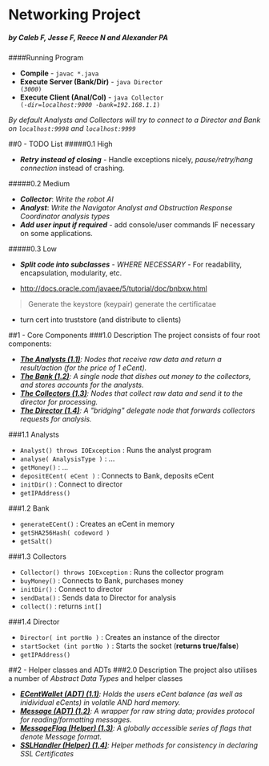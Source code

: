 # Networking Project
##### by Caleb F, Jesse F, Reece N and Alexander PA

####Running Program
- **Compile** - <code>javac *.java</code>
- **Execute Server (Bank/Dir)** - <code>java Director (*3000*)</code>
- **Execute Client (Anal/Col)** - <code>java Collector (*-dir=localhost:9000* *-bank=192.168.1.1*)</code>

*By default Analysts and Collectors will try to connect to a Director and Bank on <code>localhost:9998</code> and <code>localhost:9999</code>*

##0 - TODO List
#####0.1 High
- ***Retry instead of closing*** - Handle exceptions nicely, *pause/retry/hang connection* instead of crashing.

#####0.2 Medium
- ***Collector***: *Write the robot AI*
- ***Analyst***: *Write the Navigator Analyst and Obstruction Response Coordinator analysis types*
- ***Add user input if required*** - add console/user commands IF necessary on some applications.

#####0.3 Low
- ***Split code into subclasses*** - *WHERE NECESSARY* - For readability, encapsulation, modularity, etc.

- http://docs.oracle.com/javaee/5/tutorial/doc/bnbxw.html
> Generate the keystore (keypair)
> generate the certificatae
- turn cert into truststore (and distribute to clients)

##1 - Core Components
###1.0 Description
The project consists of four root components:
- <i>**[The Analysts (1.1)](/Analyst.java)**: Nodes that receive raw data and return a result/action (for the price of 1 eCent).</i>
- <i>**[The Bank (1.2)](/Bank.java)**: A single node that dishes out money to the collectors, and stores accounts for the analysts.</i>
- <i>**[The Collectors (1.3)](/Collector.java)**: Nodes that collect raw data and send it to the director for processing.</i>
- <i>**[The Director (1.4)](/Director.java)**: A "bridging" delegate node that forwards collectors requests for analysis.</i>

###1.1 Analysts
- <code>Analyst() throws IOException</code> : Runs the analyst program
- <code>analyse( AnalysisType )</code> : ...
- <code>getMoney()</code> : ...
- <code>depositECent( eCent )</code> : Connects to Bank, deposits eCent
- <code>initDir()</code> : Connect to director
- <code>getIPAddress()</code>

###1.2 Bank
- <code>generateECent()</code> : Creates an eCent in memory
- <code>getSHA256Hash( codeword )</code>
- <code>getSalt()</code>

###1.3 Collectors
- <code>Collector() throws IOException</code> : Runs the collector program
- <code>buyMoney()</code> : Connects to Bank, purchases money
- <code>initDir()</code> : Connect to director
- <code>sendData()</code> : Sends data to Director for analysis
- <code>collect()</code> : returns <code>int[]</code>

###1.4 Director
- <code>Director( int portNo )</code> : Creates an instance of the director
- <code>startSocket (int portNo )</code> : Starts the socket (**returns true/false**)
- <code>getIPAddress()</code>


##2 - Helper classes and ADTs
###2.0 Description
The project also utilises a number of *Abstract Data Types* and helper classes
- <i>**[ECentWallet (ADT) (1.1)](/lib/ECentWallet.java)**: Holds the users eCent balance (as well as inidividual eCents) in volatile AND hard memory.</i>
- <i>**[Message (ADT) (1.2)](/lib/Message.java)**: A wrapper for raw string data; provides protocol for reading/formatting messages.</i>
- <i>**[MessageFlag (Helper) (1.3)](/lib/MessageFlag.java)**: A globally accessible series of flags that denote Message format.</i>
- <i>**[SSLHandler (Helper) (1.4)](/lib/SSLHandler.java)**: Helper methods for consistency in declaring SSL Certificates</i>
